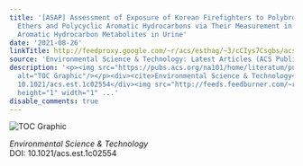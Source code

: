 ```yaml
---
title: '[ASAP] Assessment of Exposure of Korean Firefighters to Polybrominated Diphenyl
  Ethers and Polycyclic Aromatic Hydrocarbons via Their Measurement in Serum and Polycyclic
  Aromatic Hydrocarbon Metabolites in Urine'
date: '2021-08-26'
linkTitle: http://feedproxy.google.com/~r/acs/esthag/~3/cCIys7Csgbs/acs.est.1c02554
source: 'Environmental Science & Technology: Latest Articles (ACS Publications)'
description: '<p><img src="https://pubs.acs.org/na101/home/literatum/publisher/achs/journals/content/esthag/0/esthag.ahead-of-print/acs.est.1c02554/20210826/images/medium/es1c02554_0007.gif"
  alt="TOC Graphic"/></p><div><cite>Environmental Science & Technology</cite></div><div>DOI:
  10.1021/acs.est.1c02554</div><img src="http://feeds.feedburner.com/~r/acs/esthag/~4/cCIys7Csgbs"
  height="1" width="1" ...'
disable_comments: true
---
```

<p><img src="https://pubs.acs.org/na101/home/literatum/publisher/achs/journals/content/esthag/0/esthag.ahead-of-print/acs.est.1c02554/20210826/images/medium/es1c02554_0007.gif" alt="TOC Graphic"/></p><div><cite>Environmental Science & Technology</cite></div><div>DOI: 10.1021/acs.est.1c02554</div><img src="http://feeds.feedburner.com/~r/acs/esthag/~4/cCIys7Csgbs" height="1" width="1" ...